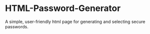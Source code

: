 # HTML-Password-Generator
A simple, user-friendly html page for generating and selecting secure passwords.
